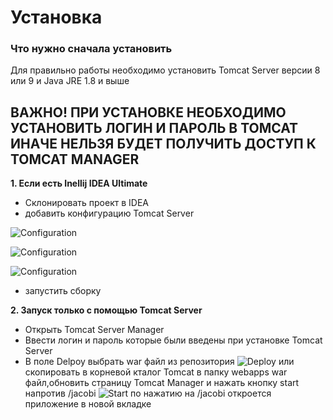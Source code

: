 # Установка
### Что нужно сначала установить
Для правильно работы необходимо установить Tomcat Server версии 8 или 9 и Java JRE 1.8 и выше
## ВАЖНО! ПРИ УСТАНОВКЕ НЕОБХОДИМО УСТАНОВИТЬ ЛОГИН И ПАРОЛЬ В TOMCAT ИНАЧЕ НЕЛЬЗЯ БУДЕТ ПОЛУЧИТЬ ДОСТУП К TOMCAT MANAGER

**1. Если есть Inellij IDEA Ultimate**
* Склонировать проект в IDEA
* добавить конфигурацию Tomcat Server 

![Configuration](https://istgit.pro/Group6224/Jacobi572/raw/commit/65b8075c868fa921e5e5bb16f4965996c13c5057/readme/Screenshot_1.png)

![Configuration](https://istgit.pro/Group6224/Jacobi572/raw/commit/03cb64c35e4ede1c2dfe8e011ac5c9b85aec70f5/readme/Screenshot_2.png)

![Configuration](https://istgit.pro/Group6224/Jacobi572/raw/commit/c97a89a6436487a6e8149266f205f5b7f74c80f0/readme/Screenshot_3.png)

* запустить сборку

**2. Запуск только с помощью Tomcat Server**
* Открыть Tomcat Server Manager
* Ввести логин и пароль которые были введены при установке Tomcat Server
* В поле Delpoy выбрать war файл из репозитория
![Deploy](https://istgit.pro/Group6224/Jacobi572/raw/commit/504715edfb54b8c7cc0515c9286ca913feb35c8c/readme/Screenshot_4.png)
 или скопировать в корневой кталог Tomcat в папку webapps war файл,обновить страницу Tomcat Manager и нажать кнопку start напротив /jacobi
 ![Start](https://istgit.pro/Group6224/Jacobi572/raw/commit/07d730e82ce3ca1b9cbaafae74d37f93d750e086/readme/Screenshot_5.png)
по нажатию на /jacobi откроется приложение в новой вкладке